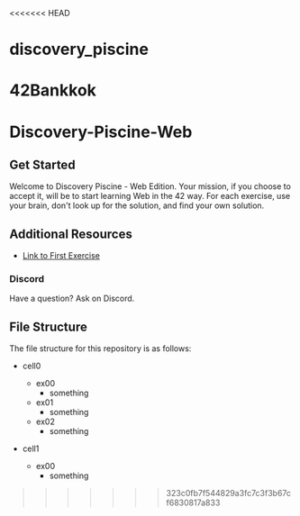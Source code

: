<<<<<<< HEAD
# discovery_piscine
42Bankkok
=======
# Discovery-Piscine-Web


## Get Started
Welcome to Discovery Piscine - Web Edition. Your mission, if you choose to accept it, will be to start learning Web in the 42 way. For each exercise, use your brain, don't look up for the solution, and find your own solution.

## Additional Resources
- [Link to First Exercise](https://projects.intra.42.fr/projects/cellule0-0-shell)

### Discord
Have a question? Ask on Discord.

## File Structure
The file structure for this repository is as follows:

- cell0
  - ex00
    - something
  - ex01
    - something
  - ex02
    - something

- cell1
  - ex00
    - something
>>>>>>> 323c0fb7f544829a3fc7c3f3b67cf6830817a833
